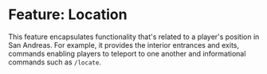 # Feature: Location
This feature encapsulates functionality that's related to a player's position in San Andreas. For
example, it provides the interior entrances and exits, commands enabling players to teleport to
one another and informational commands such as `/locate`.
